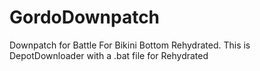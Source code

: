 # GordoDownpatch
Downpatch for Battle For Bikini Bottom Rehydrated.
This is DepotDownloader with a .bat file for Rehydrated
